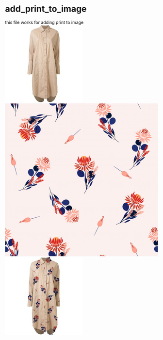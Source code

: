 # add_print_to_image
 this file works for adding print to image  
![original_image](https://github.com/LiaoFJ/add_print_to_image/blob/main/images/test123.jpg)
![pattern_patch](https://github.com/LiaoFJ/add_print_to_image/blob/main/images/test_floral.jpg)
![result](https://github.com/LiaoFJ/add_print_to_image/blob/main/images/result.jpg)
